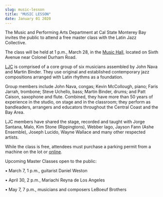 ```yaml
---
slug: music-lesson
title: "MUSIC LESSON"
date: January 01 2020
---
```


 
<p>
  The Music and Performing Arts Department at Cal State Monterey Bay invites the
  public to attend a free master class with the Latin Jazz Collective.
</p>
<p>
  The class will be held at 1 p.m., March 28, in the
  <a href="https://csumb.edu/maps">Music Hall</a>, located on Sixth Avenue near
  Colonel Durham Road.
</p>
<p>
  <a
    href="https://www.facebook.com/pages/Latin&#45;Jazz&#45;Collective&#45;with&#45;John&#45;Nava/306196949484453"
    >LJC</a
  >
  is comprised of a core group of six musicians assembled by John Nava and
  Martin Binder. They use original and established contemporary jazz
  compositions arranged with Latin rhythms as a foundation.
</p>
<p>
  Group members include John Nava, congas; Kevin McCollough, piano; Faris
  Jarrah, trombone; Steve Uchello, bass; Martin Binder, drums; and Patt Caison,
  saxophone and flute. Combined, they have more than 50 years of experience in
  the studio, on stage and in the classroom; they perform as bandleaders,
  arrangers and educators throughout the Central Coast and the Bay Area.
</p>
<p>
  LJC members have shared the stage, recorded and taught with Jorge Santana,
  Malo, Kim Stone &#40;Rippingtons&#41;, Webber Iago, Jayson Fann &#40;Ashe
  Ensemble&#41;, Joseph Lucido, Wayne Wallace and many other respected artists.
</p>
<p>
  While the class is free, attendees must purchase a parking permit from a
  machine on the lot or
  <a href="https://csumb.edu/parking/buy&#45;permit">online</a>.
</p>
<p>Upcoming Master Classes open to the public:</p>
<p>• March 7, 1 p.m., guitarist Daniel Weston</p>
<p>• April 30, 2 p.m., Mariachi Reyna de Los Angeles</p>
<p>• May 7, 7 p.m., musicians and composers LeBoeuf Brothers</p>
 
